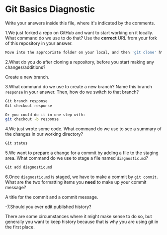 # Git Basics Diagnostic

Write your answers inside this file, where it's indicated by the comments.

1.We just forked a repo on GitHub and want to start working on it locally.
What command do we use to do that? Use the **correct** URL from your fork of
this repository in your answer.

```sh
Move into the appropriate folder on your local, and then 'git clone' https://github.com/mangoceylon/git-diagnostic.git
```

2.What do you do after cloning a repository, before you start making any
changes/additions?

Create a new branch.

3.What command do we use to create a new branch? Name this branch `response`
    in your answer. Then, how do we switch to that branch?

```sh
Git branch response
Git checkout response

Or you could do it in one step with:
git checkout -b response
```

4.We just wrote some code. What command do we use to see a summary of the
    changes in our working directory?

```sh
Git status
```

5.We want to prepare a change for a commit by adding a file to the staging
    area. What command do we use to stage a file named `diagnostic.md`?

```sh
Git add diagnostic.md
```

6.Once `diagnostic.md` is staged, we have to make a commit by `git commit`.
What are the two formatting items you **need** to make up your commit message?

A title for the commit and a commit message.

-7.Should you ever edit published history?

There are some circumstances where it might make sense to do so, but generally
you want to keep history because that is why you are using git in the first place.
